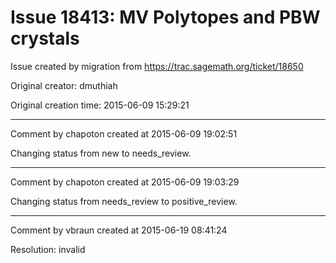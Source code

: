 # Issue 18413: MV Polytopes and PBW crystals

Issue created by migration from https://trac.sagemath.org/ticket/18650

Original creator: dmuthiah

Original creation time: 2015-06-09 15:29:21




---

Comment by chapoton created at 2015-06-09 19:02:51

Changing status from new to needs_review.


---

Comment by chapoton created at 2015-06-09 19:03:29

Changing status from needs_review to positive_review.


---

Comment by vbraun created at 2015-06-19 08:41:24

Resolution: invalid
